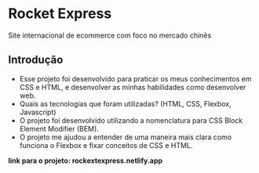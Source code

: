 # Rocket Express
 Site internacional de ecommerce com foco no mercado chinês
## Introdução
* Esse projeto foi desenvolvido para praticar os meus conhecimentos em CSS e HTML, e desenvolver as minhas habilidades como desenvolver web.
* Quais as tecnologias que foram utilizadas? (HTML, CSS, Flexbox, Javascript)
* O projeto foi desenvolvido utilizando a nomenclatura para CSS Block Element Modifier (BEM).
* O projeto me ajudou a entender de uma maneira mais clara como funciona o Flexbox e fixar conceitos de CSS e HTML.

**link para o projeto: rockextexpress.netlify.app**
